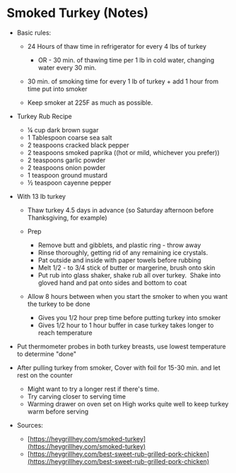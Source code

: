 # Smoked Turkey (Notes)

* Basic rules:
    * 24 Hours of thaw time in refrigerator for every 4 lbs of turkey
        * OR - 30 min. of thawing time per 1 lb in cold water, changing water every 30 min.
    
    * 30 min. of smoking time for every 1 lb of turkey + add 1 hour from time put into smoker
    * Keep smoker at 225F as much as possible.

* Turkey Rub Recipe
    * ¼ cup dark brown sugar
    * 1 Tablespoon coarse sea salt
    * 2 teaspoons cracked black pepper
    * 2 teaspoons smoked paprika ((hot or mild, whichever you prefer))
    * 2 teaspoons garlic powder
    * 2 teaspoons onion powder
    * 1 teaspoon ground mustard
    * ½ teaspoon cayenne pepper

* With 13 lb turkey
    * Thaw turkey 4.5 days in advance (so Saturday afternoon before Thanksgiving, for example)
    * Prep
        * Remove butt and gibblets, and plastic ring - throw away
        * Rinse thoroughly, getting rid of any remaining ice crystals. 
        * Pat outside and inside with paper towels before rubbing
        * Melt 1/2 - to 3/4 stick of butter or margerine, brush onto skin
        * Put rub into glass shaker, shake rub all over turkey.  Shake into gloved hand and pat onto sides and bottom to coat
    
    * Allow 8 hours between when you start the smoker to when you want the turkey to be done
        * Gives you 1/2 hour prep time before putting turkey into smoker
        * Gives 1/2 hour to 1 hour buffer in case turkey takes longer to reach temperature

* Put thermometer probes in both turkey breasts, use lowest temperature to determine "done"
* After pulling turkey from smoker, Cover with foil for 15-30 min. and let rest on the counter
    * Might want to try a longer rest if there's time.
    * Try carving closer to serving time
    * Warming drawer on oven set on High works quite well to keep turkey warm before serving

* Sources:
    * [https://heygrillhey.com/smoked-turkey](https://heygrillhey.com/smoked-turkey)
    * [https://heygrillhey.com/best-sweet-rub-grilled-pork-chicken](https://heygrillhey.com/best-sweet-rub-grilled-pork-chicken)
